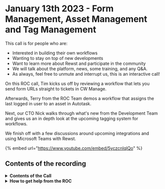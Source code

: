 # January 13th 2023 - Form Management, Asset Management and Tag Management

This call is for people who are:

* Interested in building their own workflows
* Wanting to stay on top of new developments
* Want to learn more about Rewst and participate in the community
* We will talk about the platform, news, some training, and any Q\&A.
* As always, feel free to unmute and interrupt us, this is an interactive call!

On this ROC call, Tim kicks us off by reviewing a workflow that lets you send form URLs straight to tickets in CW Manage.

Afterwards, Terry from the ROC Team demos a workflow that assigns the last logged in user to an asset in Autotask.

Next, our CTO Nick walks through what's new from the Development Team and gives us an in depth look at the upcoming tagging system for workflows.

We finish off with a few discussions around upcoming integrations and using Microsoft Teams with Rewst.

{% embed url="https://www.youtube.com/embed/5yczcnIqlQo" %}

## Contents of the recording

<details>

<summary><strong>Contents of the Call</strong></summary>

This call is for people who are: Interested in building their own workflows Wanting to stay on top of new developments Just want to learn more about Rewst and participate in the community We will talk about the platform, news, some training, and any Q\&A. As always, feel free to unmute and interrupt us, this is an interactive call! ​

</details>

<details>

<summary><strong>How to get help from the ROC</strong></summary>

How to get help - Engage the ROC in Slack - Email support coming soon! - \[FUTURE] Live chat in the app - Would this be helpful to people? - Documentation - https://rewst.help - Feature Requests - https://rewst.canny.io/

</details>
